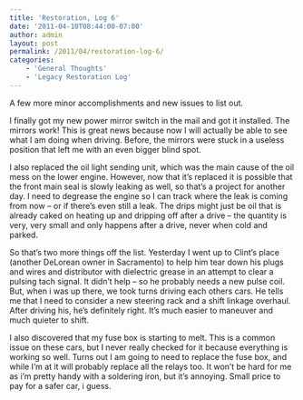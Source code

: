 ```yaml
---
title: 'Restoration, Log 6'
date: '2011-04-10T08:44:00-07:00'
author: admin
layout: post
permalink: /2011/04/restoration-log-6/
categories:
    - 'General Thoughts'
    - 'Legacy Restoration Log'
---
```


A few more minor accomplishments and new issues to list out.

I finally got my new power mirror switch in the mail and got it installed. The mirrors work! This is great news because now I will actually be able to see what I am doing when driving. Before, the mirrors were stuck in a useless position that left me with an even bigger blind spot.

I also replaced the oil light sending unit, which was the main cause of the oil mess on the lower engine. However, now that it’s replaced it is possible that the front main seal is slowly leaking as well, so that’s a project for another day. I need to degrease the engine so I can track where the leak is coming from now – or if there’s even still a leak. The drips might just be oil that is already caked on heating up and dripping off after a drive – the quantity is very, very small and only happens after a drive, never when cold and parked.

So that’s two more things off the list. Yesterday I went up to Clint’s place (another DeLorean owner in Sacramento) to help him tear down his plugs and wires and distributor with dielectric grease in an attempt to clear a pulsing tach signal. It didn’t help – so he probably needs a new pulse coil. But, when i was up there, we took turns driving each others cars. He tells me that I need to consider a new steering rack and a shift linkage overhaul. After driving his, he’s definitely right. It’s much easier to maneuver and much quieter to shift.

I also discovered that my fuse box is starting to melt. This is a common issue on these cars, but I never really checked for it because everything is working so well. Turns out I am going to need to replace the fuse box, and while I’m at it will probably replace all the relays too. It won’t be hard for me as i’m pretty handy with a soldering iron, but it’s annoying. Small price to pay for a safer car, i guess.